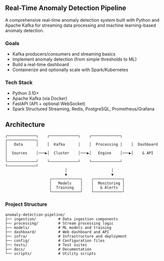 ## Real-Time Anomaly Detection Pipeline

A comprehensive real-time anomaly detection system built with Python and Apache Kafka for streaming data processing and machine learning-based anomaly detection.

### Goals
- Kafka producers/consumers and streaming basics
- Implement anomaly detection (from simple thresholds to ML)
- Build a real-time dashboard
- Containerize and optionally scale with Spark/Kubernetes

### Tech Stack
- Python 3.10+
- Apache Kafka (via Docker)
- FastAPI (API + optional WebSocket)
- Spark Structured Streaming, Redis, PostgreSQL, Prometheus/Grafana

## Architecture

```
┌─────────────┐    ┌─────────────┐    ┌─────────────┐    ┌─────────────┐
│   Data      │    │  Kafka      │    │  Processing │    │  Dashboard  │
│  Sources    │───▶│  Cluster    │───▶│   Engine    │───▶│    & API    │
└─────────────┘    └─────────────┘    └─────────────┘    └─────────────┘
                           │                    │
                           ▼                    ▼
                    ┌─────────────┐    ┌─────────────┐
                    │   Models    │    │  Monitoring │
                    │  Training   │    │   & Alerts  │
                    └─────────────┘    └─────────────┘
```

### Project Structure
```
anomaly-detection-pipeline/
├── ingestion/          # Data ingestion components
├── processing/         # Stream processing logic
├── models/             # ML models and training
├── dashboard/          # Web dashboard and API
├── infra/              # Infrastructure and deployment
├── config/             # Configuration files
├── tests/              # Test suites
├── docs/               # Documentation
└── scripts/            # Utility scripts
```
